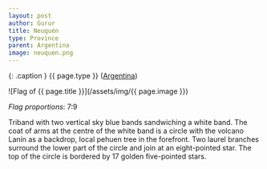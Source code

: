 ```yaml
---
layout: post
author: Gurur
title: Neuquén
type: Province
parent: Argentina
image: neuquen.png
---
```

{: .caption }
{{ page.type }} ([Argentina](/2019/03/11/argentina.html))

![Flag of {{ page.title }}](/assets/img/{{ page.image }})

*Flag proportions*: 7:9

Triband with two vertical sky blue bands sandwiching a white band. The coat of arms at the centre of the white band is a circle with the volcano Lanín as a backdrop, local pehuen tree in the forefront. Two laurel branches surround the lower part of the circle and join at an eight-pointed star. The top of the circle is bordered by 17 golden five-pointed stars.